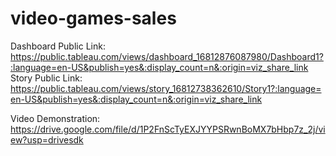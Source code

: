 # video-games-sales


Dashboard Public Link: https://public.tableau.com/views/dashboard_16812876087980/Dashboard1?:language=en-US&publish=yes&:display_count=n&:origin=viz_share_link
Story Public Link: https://public.tableau.com/views/story_16812738362610/Story1?:language=en-US&publish=yes&:display_count=n&:origin=viz_share_link

Video Demonstration: https://drive.google.com/file/d/1P2FnScTyEXJYYPSRwnBoMX7bHbp7z_2j/view?usp=drivesdk
